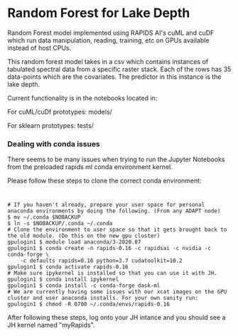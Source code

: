 # Random Forest for Lake Depth

Random Forest model implemented using RAPIDS AI's cuML and cuDF which run data manipulation, reading, training, etc on GPUs available instead of host CPUs. 

This random forest model takes in a csv which contains instances of tabulated spectral data from a specific raster stack. Each of the rows has 35 data-points which are the covariates. The predictor in this instance is the lake depth.

Current functionality is in the notebooks located in:

For cuML/cuDf prototypes: models/

For sklearn prototypes: tests/

### Dealing with conda issues

There seems to be many issues when trying to run the Jupyter Notebooks from the preloaded rapids ml conda environment kernel. 

Please follow these steps to clone the correct conda environment:

#

```
# If you haven't already, prepare your user space for personal anaconda environments by doing the following. (From any ADAPT node)
$ mv ~/.conda $NOBACKUP
$ ln -s $NOBACKUP/.conda ~/.conda
# Clone the environment to user space so that it gets brought back to the old module. (Do this on the new gpu cluster)
gpulogin1 $ module load anaconda/3-2020.07
gpulogin1 $ conda create -n rapids-0.16 -c rapidsai -c nvidia -c conda-forge \
    -c defaults rapids=0.16 python=3.7 cudatoolkit=10.2
gpulogin1 $ conda activate rapids-0.16
# Make sure ipykernel is installed so that you can use it with JH.
gpulogin1 $ conda install ipykernel
gpulogin1 $ conda install -c conda-forge dask-ml
# We are currently having some issues with our xcat images on the GPU cluster and user anaconda installs. For your own sanity run:
gpulogin1 $ chmod -R 0700 ~/.conda/envs/rapids-0.16
```
After following these steps, log onto your JH intance and you should see a JH kernel named "myRapids".
